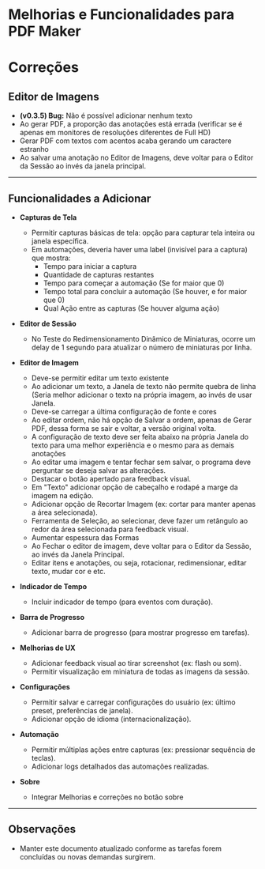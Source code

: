 # Melhorias e Funcionalidades para PDF Maker

# Correções

## Editor de Imagens

- **(v0.3.5) Bug:** Não é possível adicionar nenhum texto
- Ao gerar PDF, a proporção das anotações está errada (verificar se é apenas em monitores de resoluções diferentes de Full HD)
- Gerar PDF com textos com acentos acaba gerando um caractere estranho
- Ao salvar uma anotação no Editor de Imagens, deve voltar para o Editor da Sessão ao invés da janela principal.

---

## Funcionalidades a Adicionar

- **Capturas de Tela**
  - Permitir capturas básicas de tela: opção para capturar tela inteira ou janela específica.
  - Em automações, deveria haver uma label (invisível para a captura) que mostra:
    - Tempo para iniciar a captura
    - Quantidade de capturas restantes
    - Tempo para começar a automação (Se for maior que 0)
    - Tempo total para concluir a automação (Se houver, e for maior que 0)
    - Qual Ação entre as capturas (Se houver alguma ação)

- **Editor de Sessão**
  - No Teste do Redimensionamento Dinâmico de Miniaturas, ocorre um delay de 1 segundo para atualizar o número de miniaturas por linha.

- **Editor de Imagem**
  - Deve-se permitir editar um texto existente
  - Ao adicionar um texto, a Janela de texto não permite quebra de linha (Seria melhor adicionar o texto na própria imagem, ao invés de usar Janela.
  - Deve-se carregar a última configuração de fonte e cores
  - Ao editar ordem, não há opção de Salvar a ordem, apenas de Gerar PDF, dessa forma se sair e voltar, a versão original volta.
  - A configuração de texto deve ser feita abaixo na própria Janela do texto para uma melhor experiência e o mesmo para as demais anotações
  - Ao editar uma imagem e tentar fechar sem salvar, o programa deve perguntar se deseja salvar as alterações.
  - Destacar o botão apertado para feedback visual.
  - Em "Texto" adicionar opção de cabeçalho e rodapé a marge da imagem na edição.
  - Adicionar opção de Recortar Imagem (ex: cortar para manter apenas a área selecionada).
  - Ferramenta de Seleção, ao selecionar, deve fazer um retângulo ao redor da área selecionada para feedback visual.
  - Aumentar espessura das Formas
  - Ao Fechar o editor de imagem, deve voltar para o Editor da Sessão, ao invés da Janela Principal.
  - Editar itens e anotações, ou seja, rotacionar, redimensionar, editar texto, mudar cor e etc.

- **Indicador de Tempo**
  - Incluir indicador de tempo (para eventos com duração).

- **Barra de Progresso**
  - Adicionar barra de progresso (para mostrar progresso em tarefas).

- **Melhorias de UX**
  - Adicionar feedback visual ao tirar screenshot (ex: flash ou som).
  - Permitir visualização em miniatura de todas as imagens da sessão.

- **Configurações**
  - Permitir salvar e carregar configurações do usuário (ex: último preset, preferências de janela).
  - Adicionar opção de idioma (internacionalização).

- **Automação**
  - Permitir múltiplas ações entre capturas (ex: pressionar sequência de teclas).
  - Adicionar logs detalhados das automações realizadas.

- **Sobre**
  - Integrar Melhorias e correções no botão sobre

---

## Observações

- Manter este documento atualizado conforme as tarefas forem concluídas ou novas demandas surgirem.

